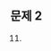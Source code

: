## 문제 2

11. <script>태그를 이용해서 html에서 자바스크립트를 활용할 수 있다.
12. CSS는 웹사이트에 문서가 표현되는 방법을 정해주는 스타일 시트 언어이다.
13. 선택자는 CSS 로 HTML문서에 스타일을 입힐 요소를 선택하는 문자이다.
14. 자바스크립트는 웹 브라우저에서 사용하기 위하여 만들어진 프로그래밍 언어이다.
15. <h> 태그는 1에서 6까지 존재하며 제목을 표시할 때 사용한다.
16. <link> 태그를 이용하여 HTML문서에 CSS 파일을 넣을 수 있다.
17. 우리는 에코노베이션 동아리 소속이다.
18. 우리는 전남대학교 소속이다.